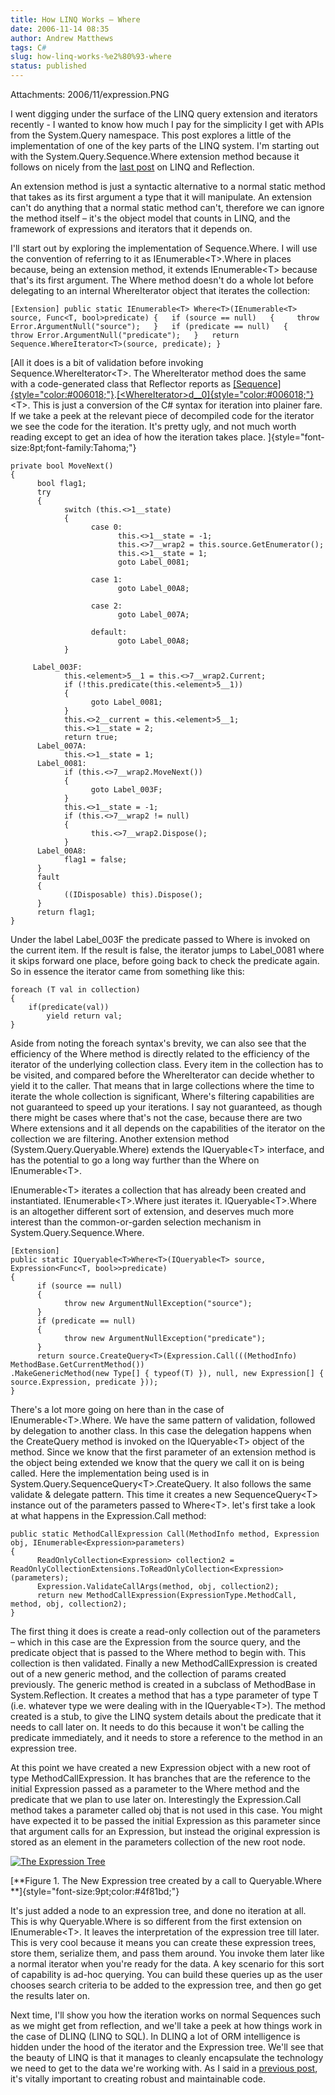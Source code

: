 ```yaml
---
title: How LINQ Works – Where
date: 2006-11-14 08:35
author: Andrew Matthews
tags: C#
slug: how-linq-works-%e2%80%93-where
status: published
---
```

Attachments: 2006/11/expression.PNG

I went digging under the surface of the LINQ query extension and iterators recently - I wanted to know how much I pay for the simplicity I get with APIs from the System.Query namespace. This post explores a little of the implementation of one of the key parts of the LINQ system. I'm starting out with the System.Query.Sequence.Where extension method because it follows on nicely from the [last post](http://aabs.wordpress.com/2006/11/13/linq-reflection-in-c-30/) on LINQ and Reflection.

An extension method is just a syntactic alternative to a normal static method that takes as its first argument a type that it will manipulate. An extension can't do anything that a normal static method can't, therefore we can ignore the method itself – it's the object model that counts in LINQ, and the framework of expressions and iterators that it depends on.

I'll start out by exploring the implementation of Sequence.Where. I will use the convention of referring to it as IEnumerable\<T\>.Where in places because, being an extension method, it extends IEnumerable\<T\> because that's its first argument. The Where method doesn't do a whole lot before delegating to an internal WhereIterator object that iterates the collection:

`[Extension] public static IEnumerable<T> Where<T>(IEnumerable<T> source, Func<T, bool>predicate) {   if (source == null)   {     throw Error.ArgumentNull("source");   }   if (predicate == null)   {     throw Error.ArgumentNull("predicate");   }   return Sequence.WhereIterator<T>(source, predicate); }`

[All it does is a bit of validation before invoking Sequence.WhereIterator\<T\>. The WhereIterator method does the same with a code-generated class that Reflector reports as [[Sequence]{style="color:#006018;"}](http://www.aisto.com/roeder/dotnet/Default.aspx?Object=7).[[\<WhereIterator\>d\_\_0]{style="color:#006018;"}](http://www.aisto.com/roeder/dotnet/Default.aspx?Object=8 "System.Query.Sequence+<WhereIterator>d__0<T>.<WhereIterator>d__0<T>(int);")\<T\>. This is just a conversion of the C\# syntax for iteration into plainer fare. If we take a peek at the relevant piece of decompiled code for the iterator we see the code for the iteration. It's pretty ugly, and not much worth reading except to get an idea of how the iteration takes place.
]{style="font-size:8pt;font-family:Tahoma;"}

    private bool MoveNext()
    {
          bool flag1;
          try
          {
                switch (this.<>1__state)
                {
                      case 0:
                            this.<>1__state = -1;
                            this.<>7__wrap2 = this.source.GetEnumerator();
                            this.<>1__state = 1;
                            goto Label_0081;

                      case 1:
                            goto Label_00A8;

                      case 2:
                            goto Label_007A;

                      default:
                            goto Label_00A8;
                }

         Label_003F:
                this.<element>5__1 = this.<>7__wrap2.Current;
                if (!this.predicate(this.<element>5__1))
                {
                      goto Label_0081;
                }
                this.<>2__current = this.<element>5__1;
                this.<>1__state = 2;
                return true;
          Label_007A:
                this.<>1__state = 1;
          Label_0081:
                if (this.<>7__wrap2.MoveNext())
                {
                      goto Label_003F;
                }
                this.<>1__state = -1;
                if (this.<>7__wrap2 != null)
                {
                      this.<>7__wrap2.Dispose();
                }
          Label_00A8:
                flag1 = false;
          }
          fault
          {
                ((IDisposable) this).Dispose();
          }
          return flag1;
    }

Under the label Label\_003F the predicate passed to Where is invoked on the current item. If the result is false, the iterator jumps to Label\_0081 where it skips forward one place, before going back to check the predicate again. So in essence the iterator came from something like this:

    foreach (T val in collection)
    {
        if(predicate(val))
            yield return val;
    }

Aside from noting the foreach syntax's brevity, we can also see that the efficiency of the Where method is directly related to the efficiency of the iterator of the underlying collection class. Every item in the collection has to be visited, and compared before the WhereIterator can decide whether to yield it to the caller. That means that in large collections where the time to iterate the whole collection is significant, Where's filtering capabilities are not guaranteed to speed up your iterations. I say not guaranteed, as though there might be cases where that's not the case, because there are two Where extensions and it all depends on the capabilities of the iterator on the collection we are filtering. Another extension method (System.Query.Queryable.Where) extends the IQueryable\<T\> interface, and has the potential to go a long way further than the Where on IEnumerable\<T\>.

IEnumerable\<T\> iterates a collection that has already been created and instantiated. IEnumerable\<T\>.Where just iterates it. IQueryable\<T\>.Where is an altogether different sort of extension, and deserves much more interest than the common-or-garden selection mechanism in System.Query.Sequence.Where.

    [Extension]
    public static IQueryable<T>Where<T>(IQueryable<T> source, Expression<Func<T, bool>>predicate)
    {
          if (source == null)
          {
                throw new ArgumentNullException("source");
          }
          if (predicate == null)
          {
                throw new ArgumentNullException("predicate");
          }
          return source.CreateQuery<T>(Expression.Call(((MethodInfo) MethodBase.GetCurrentMethod())
    .MakeGenericMethod(new Type[] { typeof(T) }), null, new Expression[] {
    source.Expression, predicate }));
    }

There's a lot more going on here than in the case of IEnumerable\<T\>.Where. We have the same pattern of validation, followed by delegation to another class. In this case the delegation happens when the CreateQuery method is invoked on the IQueryable\<T\> object of the method. Since we know that the first parameter of an extension method is the object being extended we know that the query we call it on is being called. Here the implementation being used is in System.Query.SequenceQuery\<T\>.CreateQuery. It also follows the same validate & delegate pattern. This time it creates a new SequenceQuery\<T\> instance out of the parameters passed to Where\<T\>. let's first take a look at what happens in the Expression.Call method:

    public static MethodCallExpression Call(MethodInfo method, Expression obj, IEnumerable<Expression>parameters)
    {
          ReadOnlyCollection<Expression> collection2 = ReadOnlyCollectionExtensions.ToReadOnlyCollection<Expression>(parameters);
          Expression.ValidateCallArgs(method, obj, collection2);
          return new MethodCallExpression(ExpressionType.MethodCall, method, obj, collection2);
    }

The first thing it does is create a read-only collection out of the parameters – which in this case are the Expression from the source query, and the predicate object that is passed to the Where method to begin with. This collection is then validated. Finally a new MethodCallExpression is created out of a new generic method, and the collection of params created previously. The generic method is created in a subclass of MethodBase in System.Reflection. It creates a method that has a type parameter of type T (i.e. whatever type we were dealing with in the IQueryable\<T\>). The method created is a stub, to give the LINQ system details about the predicate that it needs to call later on. It needs to do this because it won't be calling the predicate immediately, and it needs to store a reference to the method in an expression tree.

At this point we have created a new Expression object with a new root of type MethodCallExpression. It has branches that are the reference to the initial Expression passed as a parameter to the Where method and the predicate that we plan to use later on. Interestingly the Expression.Call method takes a parameter called obj that is not used in this case. You might have expected it to be passed the initial Expression as this parameter since that argument calls for an Expression, but instead the original expression is stored as an element in the parameters collection of the new root node.

[![The Expression Tree]({static}2006/11/expression.PNG)]({static}2006/11/expression.PNG "The Expression Tree")

[**Figure 1. The New Expression tree created by a call to Queryable.Where
**]{style="font-size:9pt;color:#4f81bd;"}

It's just added a node to an expression tree, and done no iteration at all. This is why Queryable.Where is so different from the first extension on IEnumerable\<T\>. It leaves the interpretation of the expression tree till later. This is very cool because it means you can create these expression trees, store them, serialize them, and pass them around. You invoke them later like a normal iterator when you're ready for the data. A key scenario for this sort of capability is ad-hoc querying. You can build these queries up as the user chooses search criteria to be added to the expression tree, and then go get the results later on.

Next time, I'll show you how the iteration works on normal Sequences such as we might get from reflection, and we'll take a peek at how things work in the case of DLINQ (LINQ to SQL). In DLINQ a lot of ORM intelligence is hidden under the hood of the iterator and the Expression tree. We'll see that the beauty of LINQ is that it manages to cleanly encapsulate the technology we need to get to the data we're working with. As I said in a [previous post](http://aabs.wordpress.com/2006/11/01/intrusive-technology/), it's vitally important to creating robust and maintainable code.
